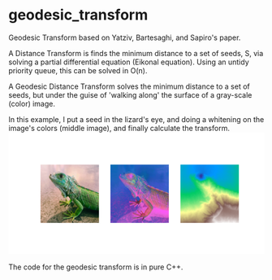 # geodesic_transform
Geodesic Transform based on Yatziv, Bartesaghi, and Sapiro's paper.

A Distance Transform is finds the minimum distance to a set of seeds, S, via solving a partial differential equation (Eikonal equation). Using an untidy priority queue, this can be solved in O(n).

A Geodesic Distance Transform solves the minimum distance to a set of seeds, but under the guise of 'walking along' the surface of a gray-scale (color) image.


In this example, I put a seed in the lizard's eye, and doing a whitening on the image's colors (middle image), and finally calculate the transform.
![](lizard.png)

The code for the geodesic transform is in pure C++.
